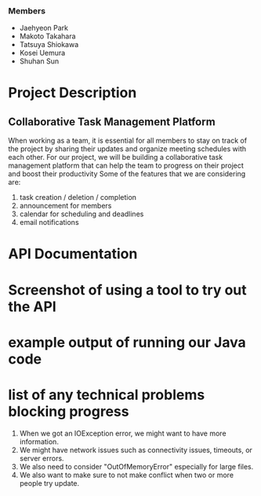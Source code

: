 ### Members
- Jaehyeon Park
- Makoto Takahara
- Tatsuya Shiokawa
- Kosei Uemura
- Shuhan Sun
# Project Description
## Collaborative Task Management Platform
When working as a team, it is essential for all members to stay on track of the project by sharing their updates and organize meeting schedules with each other. 
For our project, we will be building a collaborative task management platform that can help the team to progress on their project and boost their productivity
Some of the features that we are considering are:
1. task creation / deletion / completion 
2. announcement for members 
3. calendar for scheduling and deadlines 
4. email notifications

# API Documentation
# Screenshot of using a tool to try out the API

# example output of running our Java code

# list of any technical problems blocking progress
1. When we got an IOException error, we might want to have more information.
2. We might have network issues such as connectivity issues, timeouts, or server errors.
3. We also need to consider "OutOfMemoryError" especially for large files.
4. We also want to make sure to not make conflict when two or more people try update.
